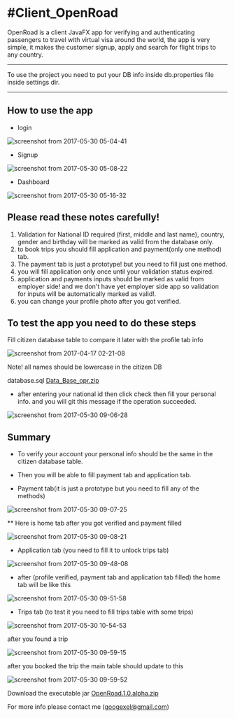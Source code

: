 #Client_OpenRoad
=====
OpenRoad is a client JavaFX app for verifying and authenticating passengers to travel with virtual visa around the world, the app is very simple, it makes the customer signup, apply and search for flight trips to any country.

------
To use the project you need to put your DB info inside db.properties file inside settings dir.

------

How to use the app 
-----

* login  

![screenshot from 2017-05-30 05-04-41](https://cloud.githubusercontent.com/assets/14273726/26566696/efd2300a-44fd-11e7-9074-74826ff97c26.png)


* Signup


![screenshot from 2017-05-30 05-08-22](https://cloud.githubusercontent.com/assets/14273726/26574477/307aed1e-452a-11e7-97b2-85e45ba06a0c.png)


* Dashboard



![screenshot from 2017-05-30 05-16-32](https://cloud.githubusercontent.com/assets/14273726/26574534/601224e8-452a-11e7-9fb1-7c9f17542af6.png)






Please read these notes carefully! 
----------------------------------
1. Validation for National ID required (first, middle and last name), country, gender and birthday will be marked as valid from the database only.   
2. to book trips you should fill application and payment(only one method) tab.   
3. The payment tab is just a prototype! but you need to fill just one method.   
4. you will fill application only once until your validation status expired.   
5. application and payments inputs should be marked as valid from employer side! 
 and we don't have yet employer side app so validation for inputs will be automatically marked as valid!.   
6. you can change your profile photo after you got verified.   


To test the app you need to do these steps
-----------------------------------

Fill citizen database table to compare it later with the profile tab info 


![screenshot from 2017-04-17 02-21-08](https://cloud.githubusercontent.com/assets/14273726/26574892/cebf561c-452b-11e7-98d6-5d820affd740.png)


Note! all names should be lowercase in the citizen DB


database.sql [Data_Base_opr.zip](https://github.com/gitexel/Client_OpenRoad/files/1037678/Data_Base_opr.zip)


* after entering your national id then click check then fill your personal info. and you will git this message if the operation succeeded.


![screenshot from 2017-05-30 09-06-28](https://cloud.githubusercontent.com/assets/14273726/26575368/96fe547e-452d-11e7-95fa-7302442acf0d.png)



Summary
-------

* To verify your account your personal info should be the same in the citizen database table. 
* Then you will be able to fill payment tab and application tab.



* Payment tab(it is just a prototype but you need to fill any of the methods)

![screenshot from 2017-05-30 09-07-25](https://cloud.githubusercontent.com/assets/14273726/26575378/a3105924-452d-11e7-8955-1405b76f877d.png)


** Here is home tab after you got verified and payment filled 


![screenshot from 2017-05-30 09-08-21](https://cloud.githubusercontent.com/assets/14273726/26575443/e9a74168-452d-11e7-85f1-9fbc9fe6549b.png)


* Application tab (you need to fill it to unlock trips tab)


![screenshot from 2017-05-30 09-48-08](https://cloud.githubusercontent.com/assets/14273726/26575513/42da3f9c-452e-11e7-8d73-f5c7861b952d.png)


* after (profile verified, payment tab  and application tab filled) the home  tab will be like this  


![screenshot from 2017-05-30 09-51-58](https://cloud.githubusercontent.com/assets/14273726/26575579/83d353ee-452e-11e7-9e9a-7a0a37b79946.png)



* Trips tab (to test it you need to fill trips table with some trips)



![screenshot from 2017-05-30 10-54-53](https://cloud.githubusercontent.com/assets/14273726/26575676/d67aee40-452e-11e7-818c-d9bff01129dd.png)




after you found a trip 


![screenshot from 2017-05-30 09-59-15](https://cloud.githubusercontent.com/assets/14273726/26575687/e4abae64-452e-11e7-9ce7-3640bb96d0b3.png)


after you booked the trip the main table should update to this 



![screenshot from 2017-05-30 09-59-52](https://cloud.githubusercontent.com/assets/14273726/26575721/0a948074-452f-11e7-8721-cebf0b39288d.png)


Download the executable jar [OpenRoad.1.0.alpha.zip](https://github.com/gitexel/Client_OpenRoad/files/1134210/OpenRoad.1.0.alpha.zip)


For more info please contact me (googexel@gmail.com)
